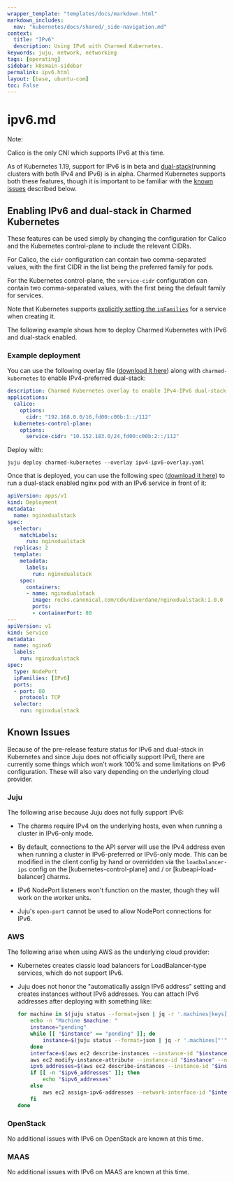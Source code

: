 ```yaml
---
wrapper_template: "templates/docs/markdown.html"
markdown_includes:
  nav: "kubernetes/docs/shared/_side-navigation.md"
context:
  title: "IPv6"
  description: Using IPv6 with Charmed Kubernetes.
keywords: juju, network, networking
tags: [operating]
sidebar: k8smain-sidebar
permalink: ipv6.html
layout: [base, ubuntu-com]
toc: False
---
```

# ipv6.md


<div class="p-notification--caution is-inline">
  <div markdown="1" class="p-notification__content">
    <span class="p-notification__title">Note:</span>
    <p class="p-notification__message">Calico is the only CNI which supports IPv6 at this time.</p>
  </div>
</div>

As of Kubernetes 1.19, support for IPv6 is in beta and [dual-stack][](running clusters
with both IPv4 and IPv6) is in alpha.
Charmed Kubernetes supports both these features, though it is important to be
familiar with the [known issues](#known-issues) described below.

<a id='enabling'> </a>
## Enabling IPv6 and dual-stack in Charmed Kubernetes

These features can be used simply by changing the configuration for Calico and the
Kubernetes control-plane to include the relevant CIDRs.

For Calico, the `cidr` configuration can contain two comma-separated values, with the
first CIDR in the list being the preferred family for pods.

For the Kubernetes control-plane, the `service-cidr` configuration can contain two
comma-separated values, with the first being the default family for services.

Note that Kubernetes supports [explicitly setting the `ipFamilies`][ip-families] for a
service when creating it.

The following example shows how to deploy Charmed Kubernetes with IPv6 and dual-stack
enabled.


<a id='example'> </a>
### Example deployment

You can use the following overlay file ([download it here][asset-ipv4-ipv6-overlay])
along with `charmed-kubernetes` to enable IPv4-preferred dual-stack:

```yaml
description: Charmed Kubernetes overlay to enable IPv4-IPv6 dual-stack.
applications:
  calico:
    options:
      cidr: "192.168.0.0/16,fd00:c00b:1::/112"
  kubernetes-control-plane:
    options:
      service-cidr: "10.152.183.0/24,fd00:c00b:2::/112"
```

Deploy with:

```
juju deploy charmed-kubernetes --overlay ipv4-ipv6-overlay.yaml
```

Once that is deployed, you can use the following spec ([download it
here][asset-nginx-dual-stack]) to run a dual-stack enabled nginx pod with an
IPv6 service in front of it:

```yaml
apiVersion: apps/v1
kind: Deployment
metadata:
  name: nginxdualstack
spec:
  selector:
    matchLabels:
      run: nginxdualstack
  replicas: 2
  template:
    metadata:
      labels:
        run: nginxdualstack
    spec:
      containers:
      - name: nginxdualstack
        image: rocks.canonical.com/cdk/diverdane/nginxdualstack:1.0.0
        ports:
        - containerPort: 80
---
apiVersion: v1
kind: Service
metadata:
  name: nginx6
  labels:
    run: nginxdualstack
spec:
  type: NodePort
  ipFamilies: [IPv6]
  ports:
  - port: 80
    protocol: TCP
  selector:
    run: nginxdualstack
```

<a id='known-issues'> </a>
## Known Issues

Because of the pre-release feature status for IPv6 and dual-stack in Kubernetes
and since Juju does not officially support IPv6, there are currently
some things which won't work 100% and some limitations on IPv6 configuration.
These will also vary depending on the underlying cloud provider.

### Juju

The following arise because Juju does not fully support IPv6:

* The charms require IPv4 on the underlying hosts, even when running a cluster
  in IPv6-only mode.

* By default, connections to the API server will use the IPv4 address even when
  running a cluster in IPv6-preferred or IPv6-only mode. This can be modified
  in the client config by hand or overridden via the `loadbalancer-ips` config
  on the [kubernetes-control-plane] and / or [kubeapi-load-balancer] charms.

* IPv6 NodePort listeners won't function on the master, though they will work
  on the worker units.

* Juju's `open-port` cannot be used to allow NodePort connections for IPv6.

### AWS

The following arise when using AWS as the underlying cloud provider:

* Kubernetes creates classic load balancers for LoadBalancer-type services,
  which do not support IPv6.

* Juju does not honor the "automatically assign IPv6 address" setting and
  creates instances without IPv6 addresses. You can attach IPv6 addresses
  after deploying with something like:

  ```bash
  for machine in $(juju status --format=json | jq -r '.machines|keys[]' | sort -n); do
      echo -n "Machine $machine: "
      instance="pending"
      while [[ "$instance" == "pending" ]]; do
          instance=$(juju status --format=json | jq -r '.machines["'"$machine"'"]."instance-id"')
      done
      interface=$(aws ec2 describe-instances --instance-id "$instance" --output text --query 'Reservations[*].Instances[*].NetworkInterfaces[*].NetworkInterfaceId')
      aws ec2 modify-instance-attribute --instance-id "$instance" --no-source-dest-check
      ipv6_addresses=$(aws ec2 describe-instances --instance-id "$instance" --output text --query 'Reservations[*].Instances[*].NetworkInterfaces[*].Ipv6Addresses')
      if [[ -n "$ipv6_addresses" ]]; then
          echo "$ipv6_addresses"
      else
          aws ec2 assign-ipv6-addresses --network-interface-id "$interface" --ipv6-address-count 1 --output text --query 'AssignedIpv6Addresses'
      fi
  done
  ```

### OpenStack

No additional issues with IPv6 on OpenStack are known at this time.

### MAAS

No additional issues with IPv6 on MAAS are known at this time.


<!-- LINKS -->

[dual-stack]: https://kubernetes.io/docs/concepts/services-networking/dual-stack/
[ip-families]: https://kubernetes.io/docs/concepts/services-networking/dual-stack/#services
[asset-ipv4-ipv6-overlay]: https://raw.githubusercontent.com/charmed-kubernetes/bundle/main/overlays/ipv4-ipv6-overlay.yaml
[asset-nginx-dual-stack]: https://raw.githubusercontent.com/charmed-kubernetes/bundle/main/specs/nginx-dual-stack.yaml

